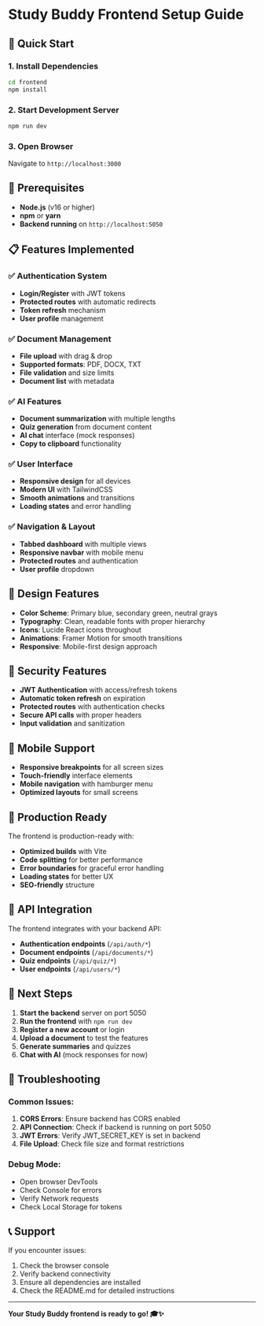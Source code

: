 # Study Buddy Frontend Setup Guide

## 🚀 Quick Start

### 1. Install Dependencies
```bash
cd frontend
npm install
```

### 2. Start Development Server
```bash
npm run dev
```

### 3. Open Browser
Navigate to `http://localhost:3000`

## 🔧 Prerequisites

- **Node.js** (v16 or higher)
- **npm** or **yarn**
- **Backend running** on `http://localhost:5050`

## 📋 Features Implemented

### ✅ Authentication System
- **Login/Register** with JWT tokens
- **Protected routes** with automatic redirects
- **Token refresh** mechanism
- **User profile** management

### ✅ Document Management
- **File upload** with drag & drop
- **Supported formats**: PDF, DOCX, TXT
- **File validation** and size limits
- **Document list** with metadata

### ✅ AI Features
- **Document summarization** with multiple lengths
- **Quiz generation** from document content
- **AI chat** interface (mock responses)
- **Copy to clipboard** functionality

### ✅ User Interface
- **Responsive design** for all devices
- **Modern UI** with TailwindCSS
- **Smooth animations** and transitions
- **Loading states** and error handling

### ✅ Navigation & Layout
- **Tabbed dashboard** with multiple views
- **Responsive navbar** with mobile menu
- **Protected routes** and authentication
- **User profile** dropdown

## 🎨 Design Features

- **Color Scheme**: Primary blue, secondary green, neutral grays
- **Typography**: Clean, readable fonts with proper hierarchy
- **Icons**: Lucide React icons throughout
- **Animations**: Framer Motion for smooth transitions
- **Responsive**: Mobile-first design approach

## 🔐 Security Features

- **JWT Authentication** with access/refresh tokens
- **Automatic token refresh** on expiration
- **Protected routes** with authentication checks
- **Secure API calls** with proper headers
- **Input validation** and sanitization

## 📱 Mobile Support

- **Responsive breakpoints** for all screen sizes
- **Touch-friendly** interface elements
- **Mobile navigation** with hamburger menu
- **Optimized layouts** for small screens

## 🚀 Production Ready

The frontend is production-ready with:
- **Optimized builds** with Vite
- **Code splitting** for better performance
- **Error boundaries** for graceful error handling
- **Loading states** for better UX
- **SEO-friendly** structure

## 🔄 API Integration

The frontend integrates with your backend API:
- **Authentication endpoints** (`/api/auth/*`)
- **Document endpoints** (`/api/documents/*`)
- **Quiz endpoints** (`/api/quiz/*`)
- **User endpoints** (`/api/users/*`)

## 🎯 Next Steps

1. **Start the backend** server on port 5050
2. **Run the frontend** with `npm run dev`
3. **Register a new account** or login
4. **Upload a document** to test the features
5. **Generate summaries** and quizzes
6. **Chat with AI** (mock responses for now)

## 🐛 Troubleshooting

### Common Issues:

1. **CORS Errors**: Ensure backend has CORS enabled
2. **API Connection**: Check if backend is running on port 5050
3. **JWT Errors**: Verify JWT_SECRET_KEY is set in backend
4. **File Upload**: Check file size and format restrictions

### Debug Mode:
- Open browser DevTools
- Check Console for errors
- Verify Network requests
- Check Local Storage for tokens

## 📞 Support

If you encounter issues:
1. Check the browser console
2. Verify backend connectivity
3. Ensure all dependencies are installed
4. Check the README.md for detailed instructions

---

**Your Study Buddy frontend is ready to go! 🎓✨**
